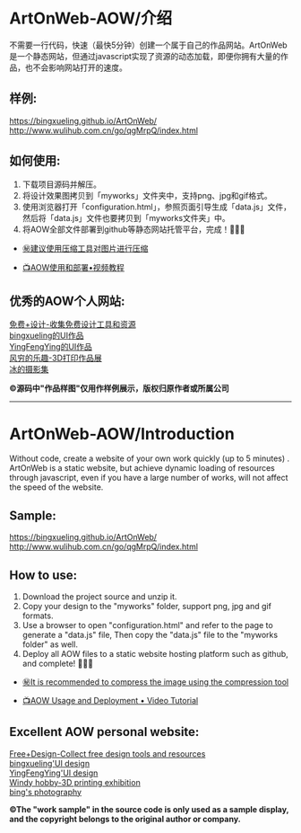 # ArtOnWeb-AOW/介绍
<!--
          _____                   _______                   _____          
         /\    \                 /::\    \                 /\    \         
        /::\    \               /::::\    \               /::\____\        
       /::::\    \             /::::::\    \             /:::/    /        
      /::::::\    \           /::::::::\    \           /:::/   _/___      
     /:::/\:::\    \         /:::/~~\:::\    \         /:::/   /\    \     
    /:::/__\:::\    \       /:::/    \:::\    \       /:::/   /::\____\    
   /::::\   \:::\    \     /:::/    / \:::\    \     /:::/   /:::/    /    
  /::::::\   \:::\    \   /:::/____/   \:::\____\   /:::/   /:::/   _/___  
 /:::/\:::\   \:::\    \ |:::|    |     |:::|    | /:::/___/:::/   /\    \ 
/:::/  \:::\   \:::\____\|:::|____|     |:::|    ||:::|   /:::/   /::\____\
\::/    \:::\  /:::/    / \:::\    \   /:::/    / |:::|__/:::/   /:::/    /
 \/____/ \:::\/:::/    /   \:::\    \ /:::/    /   \:::\/:::/   /:::/    / 
          \::::::/    /     \:::\    /:::/    /     \::::::/   /:::/    /  
           \::::/    /       \:::\__/:::/    /       \::::/___/:::/    /   
           /:::/    /         \::::::::/    /         \:::\__/:::/    /    
          /:::/    /           \::::::/    /           \::::::::/    /     
         /:::/    /             \::::/    /             \::::::/    /      
        /:::/    /               \::/____/               \::::/    /       
        \::/    /                 ~~                      \::/____/        
         \/____/                                           ~~              
-->
不需要一行代码，快速（最快5分钟）创建一个属于自己的作品网站。ArtOnWeb是一个静态网站，但通过javascript实现了资源的动态加载，即便你拥有大量的作品，也不会影响网站打开的速度。

## 样例:  
https://bingxueling.github.io/ArtOnWeb/  
http://www.wulihub.com.cn/go/qgMrpQ/index.html  

## 如何使用:  
1. 下载项目源码并解压。
2. 将设计效果图拷贝到「myworks」文件夹中，支持png、jpg和gif格式。
3. 使用浏览器打开「configuration.html」，参照页面引导生成「data.js」文件，然后将「data.js」文件也要拷贝到「myworks文件夹」中。
4. 将AOW全部文件部署到github等静态网站托管平台，完成！👏👏👏
* [㊙️建议使用压缩工具对图片进行压缩](https://github.com/kornelski/pngquant)

* [📺AOW使用和部署•视频教程](https://mp.weixin.qq.com/s?__biz=MzU2MzA3Mjg3Ng==&mid=2247483942&idx=1&sn=53bb994ff010e611a16b14e59ae79b61&chksm=fc5e9825cb29113318effeea05af8238560301db28c575b8590de7087e0ecf3f3f1b16894390&token=1299134327&lang=zh_CN#rd)  

## 优秀的AOW个人网站:  
[免费+设计-收集免费设计工具和资源](http://www.wulihub.com.cn/go/WwB6pq/index.html)  
[bingxueling的UI作品](http://www.wulihub.com.cn/go/QoBGXW/index.html)  
[YingFengYing的UI作品](http://www.wulihub.com.cn/go/J6e58Q/index.html)  
[风穷的乐趣-3D打印作品展](http://www.wulihub.com.cn/go/JMBdEq/index.html)  
[冰的摄影集](http://www.wulihub.com.cn/go/QKjOZW/index.html)  

__©源码中"作品样图"仅用作样例展示，版权归原作者或所属公司__

---

# ArtOnWeb-AOW/Introduction

Without code, create a website of your own work quickly (up to 5 minutes) . ArtOnWeb is a static website, but achieve dynamic loading of resources through javascript, even if you have a large number of works, will not affect the speed of the website.

## Sample:  
https://bingxueling.github.io/ArtOnWeb/  
http://www.wulihub.com.cn/go/qgMrpQ/index.html  

## How to use:  
1. Download the project source and unzip it.
2. Copy your design to the "myworks" folder, support png, jpg and gif formats.
3. Use a browser to open "configuration.html" and refer to the page to generate a "data.js" file, Then copy the "data.js" file to the "myworks folder" as well.
4. Deploy all AOW files to a static website hosting platform such as github, and complete! 👏👏👏
* [㊙️It is recommended to compress the image using the compression tool](https://github.com/kornelski/pngquant)

* [📺AOW Usage and Deployment • Video Tutorial](https://www.youtube.com/watch?v=NAyT3AyBavA)

## Excellent AOW personal website:
[Free+Design-Collect free design tools and resources](http://www.wulihub.com.cn/go/WwB6pq/index.html)  
[bingxueling'UI design](http://www.wulihub.com.cn/go/QoBGXW/index.html)  
[YingFengYing'UI design](http://www.wulihub.com.cn/go/J6e58Q/index.html)  
[Windy hobby-3D printing exhibition](http://www.wulihub.com.cn/go/JMBdEq/index.html)  
[bing's photography](http://www.wulihub.com.cn/go/QKjOZW/index.html)  

__©The "work sample" in the source code is only used as a sample display, and the copyright belongs to the original author or company.__
